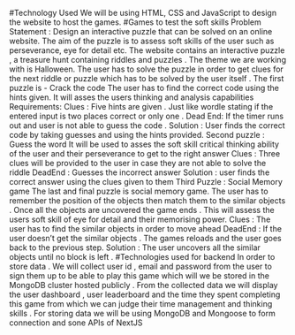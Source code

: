 #Technology Used
We will be using HTML, CSS and JavaScript to design the website to host the games.
#Games to test the soft skills
Problem Statement :
Design an interactive puzzle that can be solved on an online website.
The aim of the puzzle is to assess soft skills of the user such as perseverance, eye for detail etc.
The website contains an interactive puzzle , a treasure hunt containing riddles and puzzles .
The theme we are working with is Halloween.
The user has to solve the puzzle in order to get clues for the next riddle or puzzle which has to be solved by the user itself .
The first puzzle is - Crack the code
The user has to find the correct code using the hints given. It will asses the users thinking and analysis capabilities 
Requirements:
Clues : Five hints are given . Just like wordle stating if the entered input is two places correct or only one .
Dead End: If the timer runs out and user is not able to guess the code .
Solution : User finds the correct code by taking guesses and using the hints provided.
Second puzzle : Guess the word 
It will be used to asses the soft skill critical thinking ability of the user and their perseverance to get to the right answer 
Clues : Three clues will be provided to the user in case they are not able to solve the riddle 
DeadEnd : Guesses the incorrect answer 
Solution : user finds the correct answer using the clues given to them
Third Puzzle : Social Memory game
The last and final puzzle is social memory game. The user has to remember the position of the objects then match them to the similar objects . Once all the objects are uncovered the game ends . This will assess the users soft skill of eye for detail and their memorising power.
Clues : The user has to find the similar objects in order to move ahead 
DeadEnd : If the user doesn’t get the similar objects . The games reloads and the user goes back to the previous step.
Solution : The user uncovers all the similar objects until no block is left .
#Technologies used for backend
In order to store data . We will collect user id , email and password from the user to sign them up to be able to play this game which will we be stored in the MongoDB cluster hosted publicly . 
From the collected data we will display the user dashboard , user leaderboard and the time they spent completing this game from which we can judge their time management and thinking skills .
For storing data we will be using MongoDB and Mongoose to form connection and sone APIs of NextJS
